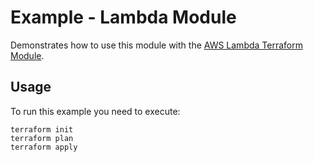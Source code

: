 # Example - Lambda Module

Demonstrates how to use this module with the [AWS Lambda Terraform Module](https://github.com/terraform-aws-modules/terraform-aws-lambda).

## Usage

To run this example you need to execute:

```commandline
terraform init
terraform plan
terraform apply
```
